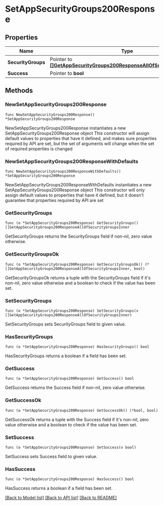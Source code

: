 # SetAppSecurityGroups200Response

## Properties

Name | Type | Description | Notes
------------ | ------------- | ------------- | -------------
**SecurityGroups** | Pointer to [**[]GetAppSecurityGroups200ResponseAllOfSecurityGroupsInner**](GetAppSecurityGroups200ResponseAllOfSecurityGroupsInner.md) |  | [optional] 
**Success** | Pointer to **bool** |  | [optional] 

## Methods

### NewSetAppSecurityGroups200Response

`func NewSetAppSecurityGroups200Response() *SetAppSecurityGroups200Response`

NewSetAppSecurityGroups200Response instantiates a new SetAppSecurityGroups200Response object
This constructor will assign default values to properties that have it defined,
and makes sure properties required by API are set, but the set of arguments
will change when the set of required properties is changed

### NewSetAppSecurityGroups200ResponseWithDefaults

`func NewSetAppSecurityGroups200ResponseWithDefaults() *SetAppSecurityGroups200Response`

NewSetAppSecurityGroups200ResponseWithDefaults instantiates a new SetAppSecurityGroups200Response object
This constructor will only assign default values to properties that have it defined,
but it doesn't guarantee that properties required by API are set

### GetSecurityGroups

`func (o *SetAppSecurityGroups200Response) GetSecurityGroups() []GetAppSecurityGroups200ResponseAllOfSecurityGroupsInner`

GetSecurityGroups returns the SecurityGroups field if non-nil, zero value otherwise.

### GetSecurityGroupsOk

`func (o *SetAppSecurityGroups200Response) GetSecurityGroupsOk() (*[]GetAppSecurityGroups200ResponseAllOfSecurityGroupsInner, bool)`

GetSecurityGroupsOk returns a tuple with the SecurityGroups field if it's non-nil, zero value otherwise
and a boolean to check if the value has been set.

### SetSecurityGroups

`func (o *SetAppSecurityGroups200Response) SetSecurityGroups(v []GetAppSecurityGroups200ResponseAllOfSecurityGroupsInner)`

SetSecurityGroups sets SecurityGroups field to given value.

### HasSecurityGroups

`func (o *SetAppSecurityGroups200Response) HasSecurityGroups() bool`

HasSecurityGroups returns a boolean if a field has been set.

### GetSuccess

`func (o *SetAppSecurityGroups200Response) GetSuccess() bool`

GetSuccess returns the Success field if non-nil, zero value otherwise.

### GetSuccessOk

`func (o *SetAppSecurityGroups200Response) GetSuccessOk() (*bool, bool)`

GetSuccessOk returns a tuple with the Success field if it's non-nil, zero value otherwise
and a boolean to check if the value has been set.

### SetSuccess

`func (o *SetAppSecurityGroups200Response) SetSuccess(v bool)`

SetSuccess sets Success field to given value.

### HasSuccess

`func (o *SetAppSecurityGroups200Response) HasSuccess() bool`

HasSuccess returns a boolean if a field has been set.


[[Back to Model list]](../README.md#documentation-for-models) [[Back to API list]](../README.md#documentation-for-api-endpoints) [[Back to README]](../README.md)


